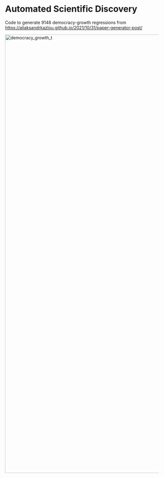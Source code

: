 # Automated Scientific Discovery
Code to generate 9148 democracy-growth regressions from https://aliaksandrkazlou.github.io/2021/10/31/paper-generator-post/

<img width="1440" alt="democracy_growth_t" src="https://user-images.githubusercontent.com/19677270/140641058-e386c71a-01fb-48eb-9ff0-93e7db0a1fdb.png">


